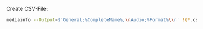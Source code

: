 Create CSV-File:

```bash
mediainfo --Output=$'General;%CompleteName%,\nAudio;%Format%\\n' !(*.csv|*.md) > data.csv
```
